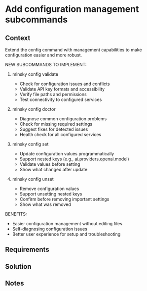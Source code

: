 # Add configuration management subcommands

## Context

Extend the config command with management capabilities to make configuration easier and more robust.

NEW SUBCOMMANDS TO IMPLEMENT:

1. minsky config validate
   - Check for configuration issues and conflicts
   - Validate API key formats and accessibility
   - Verify file paths and permissions
   - Test connectivity to configured services

2. minsky config doctor  
   - Diagnose common configuration problems
   - Check for missing required settings
   - Suggest fixes for detected issues
   - Health check for all configured services

3. minsky config set <key> <value>
   - Update configuration values programmatically
   - Support nested keys (e.g., ai.providers.openai.model)
   - Validate values before setting
   - Show what changed after update

4. minsky config unset <key>
   - Remove configuration values
   - Support unsetting nested keys
   - Confirm before removing important settings
   - Show what was removed

BENEFITS:
- Easier configuration management without editing files
- Self-diagnosing configuration issues
- Better user experience for setup and troubleshooting

## Requirements

## Solution

## Notes
